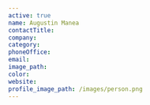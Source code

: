```yaml
---
active: true
name: Augustin Manea
contactTitle:
company:
category:
phoneOffice:
email:
image_path:
color:
website:
profile_image_path: /images/person.png
---
```

